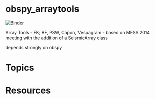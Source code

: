 # obspy_arraytools
[![Binder](https://mybinder.org/badge_logo.svg)](https://mybinder.org/v2/gh/jwassermann/obspy_arraytools/main)
 

Array Tools - FK; BF, PSW, Capon, Vespagram - based on MESS 2014 meeting with the addition of a SeismicArray class


depends strongly on obspy


# Topics
# Resources

